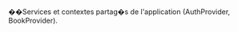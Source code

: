 ��S e r v i c e s   e t   c o n t e x t e s   p a r t a g � s   d e   l ' a p p l i c a t i o n   ( A u t h P r o v i d e r ,   B o o k P r o v i d e r ) . 
 
 
